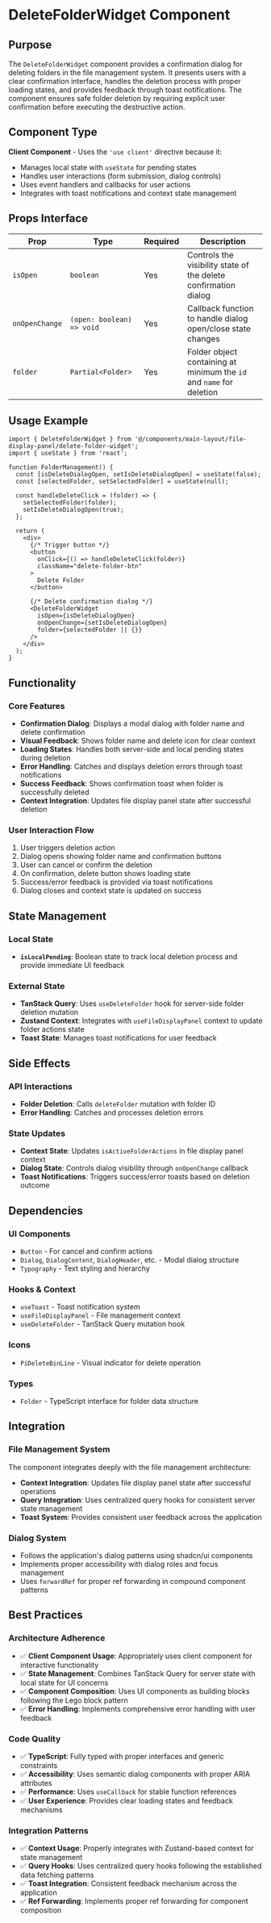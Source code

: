 # DeleteFolderWidget Component

## Purpose

The `DeleteFolderWidget` component provides a confirmation dialog for deleting folders in the file management system. It presents users with a clear confirmation interface, handles the deletion process with proper loading states, and provides feedback through toast notifications. The component ensures safe folder deletion by requiring explicit user confirmation before executing the destructive action.

## Component Type

**Client Component** - Uses the `'use client'` directive because it:
- Manages local state with `useState` for pending states
- Handles user interactions (form submission, dialog controls)
- Uses event handlers and callbacks for user actions
- Integrates with toast notifications and context state management

## Props Interface

| Prop | Type | Required | Description |
|------|------|----------|-------------|
| `isOpen` | `boolean` | Yes | Controls the visibility state of the delete confirmation dialog |
| `onOpenChange` | `(open: boolean) => void` | Yes | Callback function to handle dialog open/close state changes |
| `folder` | `Partial<Folder>` | Yes | Folder object containing at minimum the `id` and `name` for deletion |

## Usage Example

```tsx
import { DeleteFolderWidget } from '@/components/main-layout/file-display-panel/delete-folder-widget';
import { useState } from 'react';

function FolderManagement() {
  const [isDeleteDialogOpen, setIsDeleteDialogOpen] = useState(false);
  const [selectedFolder, setSelectedFolder] = useState(null);

  const handleDeleteClick = (folder) => {
    setSelectedFolder(folder);
    setIsDeleteDialogOpen(true);
  };

  return (
    <div>
      {/* Trigger button */}
      <button 
        onClick={() => handleDeleteClick(folder)}
        className="delete-folder-btn"
      >
        Delete Folder
      </button>

      {/* Delete confirmation dialog */}
      <DeleteFolderWidget
        isOpen={isDeleteDialogOpen}
        onOpenChange={setIsDeleteDialogOpen}
        folder={selectedFolder || {}}
      />
    </div>
  );
}
```

## Functionality

### Core Features
- **Confirmation Dialog**: Displays a modal dialog with folder name and delete confirmation
- **Visual Feedback**: Shows folder name and delete icon for clear context
- **Loading States**: Handles both server-side and local pending states during deletion
- **Error Handling**: Catches and displays deletion errors through toast notifications
- **Success Feedback**: Shows confirmation toast when folder is successfully deleted
- **Context Integration**: Updates file display panel state after successful deletion

### User Interaction Flow
1. User triggers deletion action
2. Dialog opens showing folder name and confirmation buttons
3. User can cancel or confirm the deletion
4. On confirmation, delete button shows loading state
5. Success/error feedback is provided via toast notifications
6. Dialog closes and context state is updated on success

## State Management

### Local State
- **`isLocalPending`**: Boolean state to track local deletion process and provide immediate UI feedback

### External State
- **TanStack Query**: Uses `useDeleteFolder` hook for server-side folder deletion mutation
- **Zustand Context**: Integrates with `useFileDisplayPanel` context to update folder actions state
- **Toast State**: Manages toast notifications for user feedback

## Side Effects

### API Interactions
- **Folder Deletion**: Calls `deleteFolder` mutation with folder ID
- **Error Handling**: Catches and processes deletion errors

### State Updates
- **Context State**: Updates `isActiveFolderActions` in file display panel context
- **Dialog State**: Controls dialog visibility through `onOpenChange` callback
- **Toast Notifications**: Triggers success/error toasts based on deletion outcome

## Dependencies

### UI Components
- `Button` - For cancel and confirm actions
- `Dialog`, `DialogContent`, `DialogHeader`, etc. - Modal dialog structure
- `Typography` - Text styling and hierarchy

### Hooks & Context
- `useToast` - Toast notification system
- `useFileDisplayPanel` - File management context
- `useDeleteFolder` - TanStack Query mutation hook

### Icons
- `PiDeleteBinLine` - Visual indicator for delete operation

### Types
- `Folder` - TypeScript interface for folder data structure

## Integration

### File Management System
The component integrates deeply with the file management architecture:
- **Context Integration**: Updates file display panel state after successful operations
- **Query Integration**: Uses centralized query hooks for consistent server state management
- **Toast System**: Provides consistent user feedback across the application

### Dialog System
- Follows the application's dialog patterns using shadcn/ui components
- Implements proper accessibility with dialog roles and focus management
- Uses `forwardRef` for proper ref forwarding in compound component patterns

## Best Practices

### Architecture Adherence
- ✅ **Client Component Usage**: Appropriately uses client component for interactive functionality
- ✅ **State Management**: Combines TanStack Query for server state with local state for UI concerns
- ✅ **Component Composition**: Uses UI components as building blocks following the Lego block pattern
- ✅ **Error Handling**: Implements comprehensive error handling with user feedback

### Code Quality
- ✅ **TypeScript**: Fully typed with proper interfaces and generic constraints
- ✅ **Accessibility**: Uses semantic dialog components with proper ARIA attributes
- ✅ **Performance**: Uses `useCallback` for stable function references
- ✅ **User Experience**: Provides clear loading states and feedback mechanisms

### Integration Patterns
- ✅ **Context Usage**: Properly integrates with Zustand-based context for state management
- ✅ **Query Hooks**: Uses centralized query hooks following the established data fetching patterns
- ✅ **Toast Integration**: Consistent feedback mechanism across the application
- ✅ **Ref Forwarding**: Implements proper ref forwarding for component composition